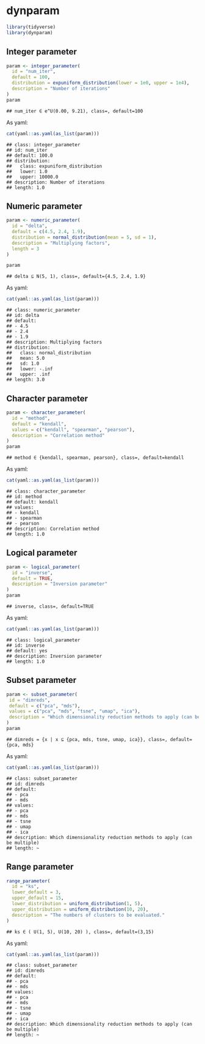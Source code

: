 
<!-- README.md is generated from README.Rmd. Please edit that file -->

# dynparam

``` r
library(tidyverse)
library(dynparam)
```

## Integer parameter

``` r
param <- integer_parameter(
  id = "num_iter", 
  default = 100,
  distribution = expuniform_distribution(lower = 1e0, upper = 1e4),
  description = "Number of iterations"
)
param
```

    ## num_iter ∈ e^U(0.00, 9.21), class=, default=100

As yaml:

``` r
cat(yaml::as.yaml(as_list(param)))
```

    ## class: integer_parameter
    ## id: num_iter
    ## default: 100.0
    ## distribution:
    ##   class: expuniform_distribution
    ##   lower: 1.0
    ##   upper: 10000.0
    ## description: Number of iterations
    ## length: 1.0

## Numeric parameter

``` r
param <- numeric_parameter(
  id = "delta", 
  default = c(4.5, 2.4, 1.9), 
  distribution = normal_distribution(mean = 5, sd = 1),
  description = "Multiplying factors",
  length = 3
)

param
```

    ## delta ⊆ N(5, 1), class=, default={4.5, 2.4, 1.9}

As yaml:

``` r
cat(yaml::as.yaml(as_list(param)))
```

    ## class: numeric_parameter
    ## id: delta
    ## default:
    ## - 4.5
    ## - 2.4
    ## - 1.9
    ## description: Multiplying factors
    ## distribution:
    ##   class: normal_distribution
    ##   mean: 5.0
    ##   sd: 1.0
    ##   lower: -.inf
    ##   upper: .inf
    ## length: 3.0

## Character parameter

``` r
param <- character_parameter(
  id = "method", 
  default = "kendall",
  values = c("kendall", "spearman", "pearson"), 
  description = "Correlation method"
)
param
```

    ## method ∈ {kendall, spearman, pearson}, class=, default=kendall

As yaml:

``` r
cat(yaml::as.yaml(as_list(param)))
```

    ## class: character_parameter
    ## id: method
    ## default: kendall
    ## values:
    ## - kendall
    ## - spearman
    ## - pearson
    ## description: Correlation method
    ## length: 1.0

## Logical parameter

``` r
param <- logical_parameter(
  id = "inverse",
  default = TRUE, 
  description = "Inversion parameter"
)
param
```

    ## inverse, class=, default=TRUE

As yaml:

``` r
cat(yaml::as.yaml(as_list(param)))
```

    ## class: logical_parameter
    ## id: inverse
    ## default: yes
    ## description: Inversion parameter
    ## length: 1.0

## Subset parameter

``` r
param <- subset_parameter(
 id = "dimreds",
 default = c("pca", "mds"),
 values = c("pca", "mds", "tsne", "umap", "ica"),
 description = "Which dimensionality reduction methods to apply (can be multiple)"
)
param
```

    ## dimreds = {x | x ⊆ {pca, mds, tsne, umap, ica}}, class=, default={pca, mds}

As yaml:

``` r
cat(yaml::as.yaml(as_list(param)))
```

    ## class: subset_parameter
    ## id: dimreds
    ## default:
    ## - pca
    ## - mds
    ## values:
    ## - pca
    ## - mds
    ## - tsne
    ## - umap
    ## - ica
    ## description: Which dimensionality reduction methods to apply (can be multiple)
    ## length: ~

## Range parameter

``` r
range_parameter(
  id = "ks",
  lower_default = 3,
  upper_default = 15,
  lower_distribution = uniform_distribution(1, 5),
  upper_distribution = uniform_distribution(10, 20),
  description = "The numbers of clusters to be evaluated."
)
```

    ## ks ∈ ( U(1, 5), U(10, 20) ), class=, default=(3,15)

As yaml:

``` r
cat(yaml::as.yaml(as_list(param)))
```

    ## class: subset_parameter
    ## id: dimreds
    ## default:
    ## - pca
    ## - mds
    ## values:
    ## - pca
    ## - mds
    ## - tsne
    ## - umap
    ## - ica
    ## description: Which dimensionality reduction methods to apply (can be multiple)
    ## length: ~
